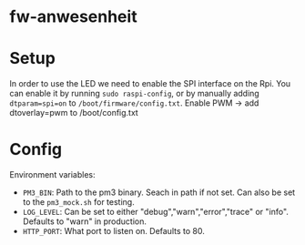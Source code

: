 # fw-anwesenheit

# Setup 

In order to use the LED we need to enable the SPI interface on the Rpi. 
You can enable it by running `sudo raspi-config`, or by manually adding `dtparam=spi=on` to `/boot/firmware/config.txt`.
Enable PWM ->  add dtoverlay=pwm to /boot/config.txt

# Config 

Environment variables:

- `PM3_BIN`: Path to the pm3 binary. Seach in path if not set. Can also be set to the `pm3_mock.sh` for testing.
- `LOG_LEVEL`: Can be set to either "debug","warn","error","trace" or "info". Defaults to "warn" in production.
- `HTTP_PORT`: What port to listen on. Defaults to 80.
